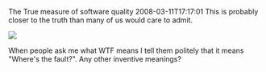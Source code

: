 The True measure of software quality
2008-03-11T17:17:01
This is probably closer to the truth than many of us would care to admit.

![](http://s3.amazonaws.com/BlueOnionSoftware/Blog/wtf.jpg)

When people ask me what WTF means I tell them politely that it means "Where's the fault?". Any other inventive meanings?

